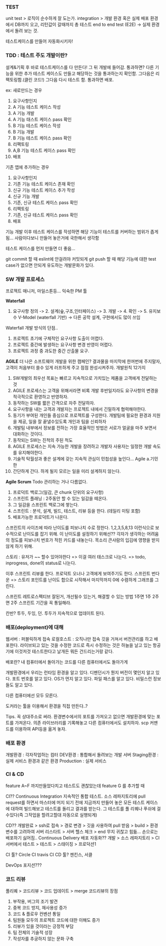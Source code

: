 ### TEST

unit test > 로직이 순수하게 잘 도는가.
integration > 개발 환경 혹은 실제 배포 환경에서 DB까지 오고, 리턴값이 갈때까지 총 테스트
end to end test (E2E) -> 실제 환경에서 돌려 보는 것.

테스트케이스를 만들어 자동화시키자!
### TDD : 테스트 주도 개발이란?
설계&기획 후 바로 테스트케이스를 다 만든다! 그 뒤 개발에 들어감.
통과하면? 다른 기능을 위한 추가 테스트 케이스도 만들고 해당하는 것을 통과하는지 확인함.
그다음은 리팩토링함.(클린 코드!)
그다음 다시 테스트 함.
통과하면 배포.

ex:
새로만드는 경우
1. 요구사항인지
2. A 기능 테스트 케이스 작성
3. A 기능 개발
4. A 기능 태스트 케이스 pass 확인
5. B 기능 테스트 케이스 작성
6. B 기능 개발
7. B 기능 테스트 케이스 pass 확인
8. 리팩토링
9. A,B 기능 테스트 케이스 pass 확인
10. 배포

기존 앱에 추가하는 경우
1. 요구사항인지
2. 기존 기능 테스트 케이스 존재 확인
3. 신규 기능 테스트 케이스 추가 작성
4. 신규 기능 개발
5. 기존, 신규 테스트 케이스 pass 확인
6. 리팩토링
7. 기존, 신규 테스트 케이스 pass 확인
8. 배포

기능 개발 이후 테스트 케이스를 작성하면
해당 기능이 테스트를 커버하는 범위가 좁게 됨... 사람이다보니 만들어 놓은거에 국한해서 생각함

테스트 케이스를 먼저 만들면 더 좋음...

git commit 할 때 eslint에 안걸려야 커밋되게 
git push 할 때 해당 기능에 대한 test case가 없으면 안되게 유도하는 개발문화가 있다.

### SW 개발 프로세스
프로젝트 매니저, 마일스톤등... 익숙한 PM 툴

**Waterfall**
1. 요구사항 정의 -> 2. 설계(숲,구조,인터페이스) -> 3. 개발 -> 4. 확인 -> 5. 유지보수
V-Model (waterfall 기반) -> 다른 공학 설계, 구현에서도 많이 쓰임

Waterfall 개발 방식의 단점..
1. 프로젝트 초기에 구체적인 요구사항 도출이 어렵다.
2. 프로젝트 중간에 발생하는 요구사항 변경 반영이 어렵다.
3. 프로젝트 과정 중 과도한 중간 산출물 요구.

**AGILE**
더 나은 소프트웨어 개발을 위한 캠페인?
결과물을 마지막에 한꺼번에 주지말자, 고객이 처음부터 쓸수 있게 러프하게 주고 점점 완성시켜주자.
개발원칙 12가지
1. SW개발의 최우선 목표는 빠르고 지속적으로 가치있는 제품을 고객에게 전달하는 것
2. AGILE 프로세스는 고객을 위해서라면 비록 개발 후반일지라도 요구사항의 변경을 적극적으로 환영하고 반영하자.
3. 동작하는 SW를 짧은 간격으로 자주 전달하자.
4. 요구사항을 내는 고객과 개발자는 프로젝트 내에서 긴밀하게 협력해야한다.
5. 동기가 부여된 개인들 중심으로 프로젝트를 구성한다. 개발팀에 필요한 환경과 지원을 제공, 일을 잘 끝낼수있도록 개인과 팀을 신뢰하자
6. 개발팀 내부에서 정보를 전하는 가장 효율적인 방법은 서로가 얼굴을 마주 보면서 대화하는 것이다.
7. 동작되는 SW는 진척의 주된 척도
8. AGILE 프로세스는 지속 가능한 개발을 장려하고 개발자 사용자는 일정한 개발 속도를 유지해야한다.
9. 기술적 탁월성과 좋은 설계에 갖는 지속적 관심이 민첩성을 높인다... Agile a.기민한
10. 간단하게 간다. 하게 될지 모르는 일을 미리 설계하지 않는다.

**Agile Scrum**
Todo 관리하는 거나 다름없다.
1. 프로덕트 백로그(일감, 큰 chunk 단위의 요구사항) 
2. 스프린트 플래닝 : 2주동안 할 수 있는 일감을 떼온다.
3. 그 일감을 스프린트 백로그에 쌓는다.
4. 스프린트 : 분석, 설계, 빌드, 테스트, 리뷰 등을 한다. (데일리 미팅 포함)
5. 배포가능한 프로덕트가 나온다.

스프린트의 사이즈에 따라 난이도를 피보나치 수로 정한다.
1,2,3,5,8,13 이런식으로 보수적으로 난이도를 잡기 위해.
이 난이도를 설정하기 위해선??
각자가 생각하는 어려움의 정도를 피보나치 번호가 적힌 카드를 내놓는다.
목소리 큰사람의 입김에 영향을 받지 않게 하기 위해.

스토리 : 유저가 ~~ 할수 있어야한다 
=> 이걸 여러 태스크로 나눈다.
=> todo, inprogress, done의 status로 나눈다.

이후 스프린트 리뷰를 한다.
프로덕트 오너나 고객에게 보여주기도 한다.
스프린트 번다운 => 스토리 포인트를 난이도 합으로 시작해서 마지막까지 0에 수렴하게 그래프를 그린다.

스프린트 레트로스펙티브
잘된거, 개선될수 있는거, 해결할 수 있는 방법
1주면 1주 2주면 2주 스프린트 기간을 꼭 통일해라.

칸반?
투두, 두잉, 던. 투두가 지속적으로 업데이트 된다.

### 배포(deployment)에 대해
웹서버 : 퍼블릭하게 접속
로컬호스트 : 오직나만 접속
깃을 거쳐서 버전관리를 하고 배포한다.
라이브되고 있는 것을 수정한 코드로 즉시 수정하는 것은
하늘을 날고 있는 항공기에 이것저것 테스트한다고 날개든 뭐든 건드리는거랑 같다.

배포란? 내 컴퓨터에서 돌아가는 코드를 다른 컴퓨터에서도 돌아가게

개발환경에서 우리는
런타임 환경을 알고 있다.
디펜던시가 뭔지 버전이 몇인지 알고 있다.
포트 번호를 알고 있다.
OS가 먼지 알고 있다.
파일 패스를 알고 있다.
비밀스런 정보들도 알고 있다.

다른 컴퓨터에선 모두 모른다.

도커라는 툴을 이용해서 환경을 직접 만든다..?

Tips.
꼭 상대주소로 써라.
환경변수에서의 포트를 가져오고 없으면 개발환경에 맞는 포트를 가져온다.
의존 라이브러리를 기록해놓고 다른 컴퓨터에서도 설치하자.
scp 커맨드를 이용하여 API등을 옮겨 놓자.

### 배포 환경
개발환경 : 각자작업하는 컴터
DEV환경 : 통합해서 돌려보는 개발 서버
Staging환경 : 실제 서비스 환경과 같은 환경
Production : 실제 서비스

### CI & CD
feature A~F 까지만들었다치고 테스트도 괜찮았는데
feature G 를 추가할 때

CI??
Continuous Integration 지속적인 통합 테스트.
소스 레파지토리에 pull request를 하면서 마스터에 머지 되기 전에
지금까지 만들어 놓은 모든 테스트 케이스에 대하여 빌드해보고 테스트를 돌리고 결과를 받는다.
그 테스트를 풀 리퀘나 푸쉬에 걸수있다(즉 그작업을 할려고할대 자동으로 실행되게) 

CD??
개발완료 > ssh로 접속 > 경로 변경 > 깃을 사용하여 pull 받음 > build > 환경변수를 고려하여 서버 리스타트 > 서버 헬스 체크 > end
무지 귀찮고 힘듦... 손으로는 배포하기 싫어짐..
Continuous Delivery
배포 자동화??
개발 > 소스 레파지토리 > CI서버에서 테스트 > 테스트 > 스태이징 > 프로덕션1

CI 툴?
Circle CI travis CI
CD 툴?
젠킨스, 서클

DevOps 포지션???

### 코드 리뷰
풀리퀘 > 코드리뷰 > 코드 업데이트  > merge
코드리뷰의 장점
1. 부작용, 버그의 조기 발견
2. 중복 코드 방지, 재사용성 증가
3. 코드 & 플로우 컨벤션 통일
4. 팀원들 모두의 프로젝트 코드에 대한 이해도 증가
5. 리뷰가 있을 것이라는 긍정적 부담
6. 팀 전체의 기술적 성장
7. 작성자를 추궁하지 않는 문화 구축